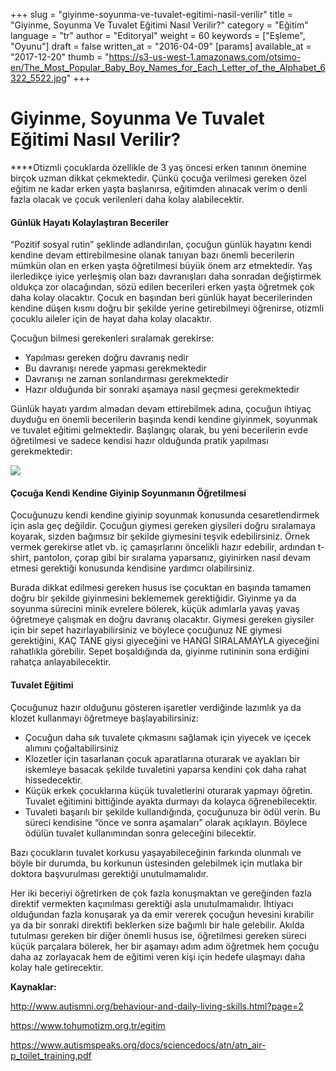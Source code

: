 +++
slug = "giyinme-soyunma-ve-tuvalet-egitimi-nasil-verilir"
title = "Giyinme, Soyunma Ve Tuvalet Eğitimi Nasıl Verilir?"
category = "Eğitim"
language = "tr"
author = "Editoryal"
weight = 60
keywords = ["Eşleme", "Oyunu"]
draft = false
written_at = "2016-04-09"
[params]
available_at = "2017-12-20"
thumb = "https://s3-us-west-1.amazonaws.com/otsimo-en/The_Most_Popular_Baby_Boy_Names_for_Each_Letter_of_the_Alphabet_6322_5522.jpg"
+++


# Giyinme, Soyunma Ve Tuvalet Eğitimi Nasıl Verilir?

****Otizmli çocuklarda özellikle de 3 yaş öncesi erken tanının önemine birçok uzman dikkat çekmektedir. Çünkü çocuğa verilmesi gereken özel eğitim ne kadar erken yaşta başlanırsa, eğitimden alınacak verim o denli fazla olacak ve çocuk verilenleri daha kolay alabilecektir.

#### Günlük Hayatı Kolaylaştıran Beceriler

“Pozitif sosyal rutin” şeklinde adlandırılan, çocuğun günlük hayatını kendi kendine devam ettirebilmesine olanak tanıyan bazı önemli becerilerin mümkün olan en erken yaşta öğretilmesi büyük önem arz etmektedir. Yaş ilerledikçe iyice yerleşmiş olan bazı davranışları daha sonradan değiştirmek oldukça zor olacağından, sözü edilen becerileri erken yaşta öğretmek çok daha kolay olacaktır. Çocuk en başından beri günlük hayat becerilerinden kendine düşen kısmı doğru bir şekilde yerine getirebilmeyi öğrenirse, otizmli çocuklu aileler için de hayat daha kolay olacaktır.

Çocuğun bilmesi gerekenleri sıralamak gerekirse:

  * Yapılması gereken doğru davranış nedir
  * Bu davranışı nerede yapması gerekmektedir
  * Davranışı ne zaman sonlandırması gerekmektedir
  * Hazır olduğunda bir sonraki aşamaya nasıl geçmesi gerekmektedir


Günlük hayatı yardım almadan devam ettirebilmek adına, çocuğun ihtiyaç duyduğu en önemli becerilerin başında kendi kendine giyinmek, soyunmak ve tuvalet eğitimi gelmektedir. Başlangıç olarak, bu yeni becerilerin evde öğretilmesi ve sadece kendisi hazır olduğunda pratik yapılması gerekmektedir:

![](https://s3-us-west-1.amazonaws.com/otsimo-en/img/blog_ici/room_game.jpg)

#### Çocuğa Kendi Kendine Giyinip Soyunmanın Öğretilmesi

Çocuğunuzu kendi kendine giyinip soyunmak konusunda cesaretlendirmek için asla geç değildir. Çocuğun giymesi gereken giysileri doğru sıralamaya koyarak, sizden bağımsız bir şekilde giymesini teşvik edebilirsiniz. Örnek vermek gerekirse atlet vb. iç çamaşırlarını öncelikli hazır edebilir, ardından t-shirt, pantolon, çorap gibi bir sıralama yaparsanız, giyinirken nasıl devam etmesi gerektiği konusunda kendisine yardımcı olabilirsiniz.

Burada dikkat edilmesi gereken husus ise çocuktan en başında tamamen doğru bir şekilde giyinmesini beklememek gerektiğidir. Giyinme ya da soyunma sürecini minik evrelere bölerek, küçük adımlarla yavaş yavaş öğretmeye çalışmak en doğru davranış olacaktır. Giymesi gereken giysiler için bir sepet hazırlayabilirsiniz ve böylece çocuğunuz NE giymesi gerektiğini, KAÇ TANE giysi giyeceğini ve HANGİ SIRALAMAYLA giyeceğini rahatlıkla görebilir. Sepet boşaldığında da, giyinme rutininin sona erdiğini rahatça anlayabilecektir.

#### Tuvalet Eğitimi

Çocuğunuz hazır olduğunu gösteren işaretler verdiğinde lazımlık ya da klozet kullanmayı öğretmeye başlayabilirsiniz:

  * Çocuğun daha sık tuvalete çıkmasını sağlamak için yiyecek ve içecek alımını çoğaltabilirsiniz
  * Klozetler için tasarlanan çocuk aparatlarına oturarak ve ayakları bir iskemleye basacak şekilde tuvaletini yaparsa kendini çok daha rahat hissedecektir.
  * Küçük erkek çocuklarına küçük tuvaletlerini oturarak yapmayı öğretin. Tuvalet eğitimini bittiğinde ayakta durmayı da kolayca öğrenebilecektir.
  * Tuvaleti başarılı bir şekilde kullandığında, çocuğunuza bir ödül verin. Bu süreci kendisine “önce ve sonra aşamaları” olarak açıklayın. Böylece ödülün tuvalet kullanımından sonra geleceğini bilecektir.

Bazı çocukların tuvalet korkusu yaşayabileceğinin farkında olunmalı ve böyle bir durumda, bu korkunun üstesinden gelebilmek için mutlaka bir doktora başvurulması gerektiği unutulmamalıdır.

Her iki beceriyi öğretirken de çok fazla konuşmaktan ve gereğinden fazla direktif vermekten kaçınılması gerektiği asla unutulmamalıdır. İhtiyacı olduğundan fazla konuşarak ya da emir vererek çocuğun hevesini kırabilir ya da bir sonraki direktifi beklerken size bağımlı bir hale gelebilir. Akılda tutulması gereken bir diğer önemli husus ise, öğretilmesi gereken süreci küçük parçalara bölerek, her bir aşamayı adım adım öğretmek hem çocuğu daha az zorlayacak hem de eğitimi veren kişi için hedefe ulaşmayı daha kolay hale getirecektir.

**Kaynaklar:**

http://www.autismni.org/behaviour-and-daily-living-skills.html?page=2

https://www.tohumotizm.org.tr/egitim

https://www.autismspeaks.org/docs/sciencedocs/atn/atn_air-p_toilet_training.pdf
